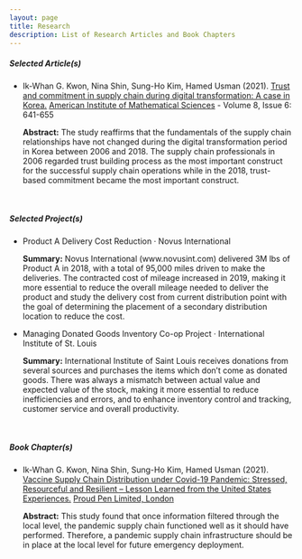 ```yaml
---
layout: page
title: Research
description: List of Research Articles and Book Chapters
---
```

<h5>Selected Article(s)</h5>
<ul>
  <li>Ik-Whan G. Kwon, Nina Shin, Sung-Ho Kim, Hamed Usman (2021). <a href="https://doi.org/10.3934/environsci.2021040">Trust and commitment in supply chain during digital transformation: A case in Korea.</a> <a href="http://www.aimspress.com/journal/aimses">American Institute of Mathematical Sciences</a> - Volume 8, Issue 6: 641-655</li>
  <div class="info">
  <p><strong>Abstract:</strong> The study reaffirms that the fundamentals of the supply chain relationships have not changed during the digital transformation period in Korea between 2006 and 2018. The supply chain professionals in 2006 regarded trust building process as the most important construct for the successful supply chain operations while in the 2018, trust-based commitment became the most important construct.</p></div>
</ul>

<br>
<h5>Selected Project(s)</h5>
<ul>
<li>Product A Delivery Cost Reduction · Novus International</li>
   <div class="info">
  <p><strong>Summary:</strong> Novus International (www.novusint.com) delivered 3M lbs of Product A in 2018, with a total of 95,000 miles driven to make the deliveries. The contracted cost of mileage increased in 2019, making it more essential to reduce the overall mileage needed to deliver the product and study the delivery cost from current distribution point with the goal of determining the placement of a secondary distribution location to reduce the cost.</p></div>

<li>Managing Donated Goods Inventory Co-op Project · International Institute of St. Louis</li>
<div class="info"><p><strong>Summary:</strong> International Institute of Saint Louis receives donations from several sources and purchases the items which don’t come as donated goods. There was always a mismatch between actual value and expected value of the stock, making it more essential to reduce inefficiencies and errors, and to enhance inventory control and tracking, customer service and overall productivity.</p></div>
</ul>

<br>
<h5>Book Chapter(s)</h5>
<ul>
<li>Ik-Whan G. Kwon, Nina Shin, Sung-Ho Kim, Hamed Usman (2021). <a href="https://doi.org/10.51432/978-1-8381524-2-0-6">Vaccine Supply Chain Distribution under Covid-19 Pandemic: Stressed, Resourceful and Resilient – Lesson Learned from the United States Experiences.</a> <a href="https://www.proudpen.com">Proud Pen Limited, London</a></li>
<div class="info"><p><strong>Abstract:</strong> This study found that once information filtered through the local level, the pandemic supply chain functioned well as it should have performed. Therefore, a pandemic supply chain infrastructure should be in place at the local level for future emergency deployment.</p></div>
</ul>
